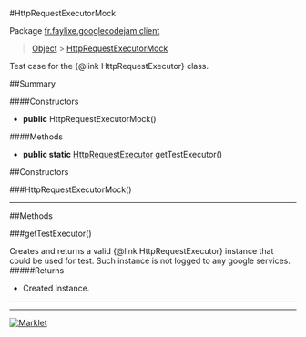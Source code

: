 #HttpRequestExecutorMock

Package [fr.faylixe.googlecodejam.client](README.md)<br>
> [Object](../../../ava/lang/Object.md) > [HttpRequestExecutorMock](HttpRequestExecutorMock.md)

Test case for the {@link HttpRequestExecutor} class.

##Summary

####Constructors

* **public** HttpRequestExecutorMock()

####Methods

* **public static** [HttpRequestExecutor](executor/HttpRequestExecutor.md) getTestExecutor()


##Constructors

###HttpRequestExecutorMock()



---

##Methods

###getTestExecutor()


Creates and returns a valid {@link HttpRequestExecutor}
 instance that could be used for test. Such instance is not
 logged to any google services.
#####Returns


* Created instance.

---
---
[![Marklet](https://img.shields.io/badge/Generated%20by-Marklet-green.svg)](https://github.com/Faylixe/marklet)